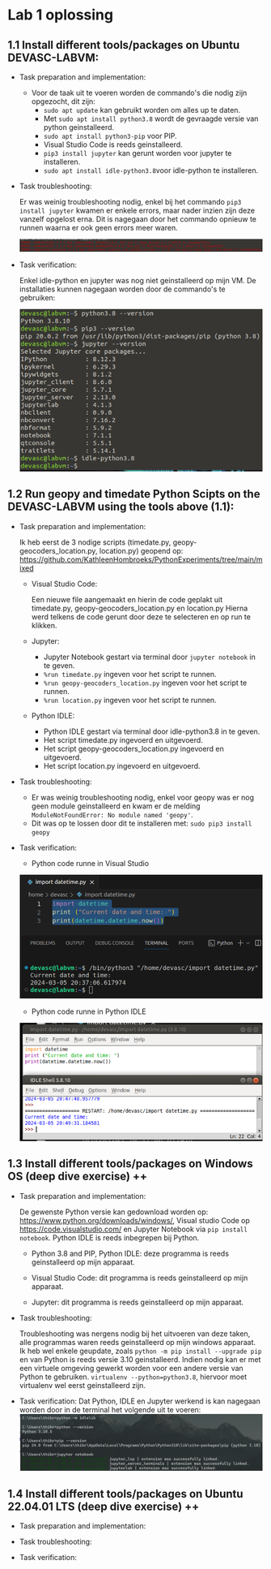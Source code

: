 # Lab 1 oplossing

## 1.1 Install different tools/packages on Ubuntu DEVASC-LABVM:

- Task preparation and implementation:

	- Voor de taak uit te voeren worden de commando's die nodig zijn opgezocht, dit zijn:
        - `sudo apt update` kan gebruikt worden om alles up te daten.
        - Met `sudo apt install python3.8` wordt de gevraagde versie van python geinstalleerd.
        - `sudo apt install python3-pip` voor PIP.
        - Visual Studio Code is reeds geinstalleerd.
        - `pip3 install jupyter` kan gerunt worden voor jupyter te installeren.
        - `sudo apt install idle-python3.8`voor idle-python te installeren.


- Task troubleshooting:

    Er was weinig troubleshooting nodig, enkel bij het commando `pip3 install jupyter` kwamen er enkele errors, maar nader inzien zijn deze vanzelf opgelost erna.
    Dit is nagegaan door het commando opnieuw te runnen waarna er ook geen errors meer waren.

    ![Screenshot van Errors](/afbeeldingen/Lab1_1.1.png)


- Task verification:

    Enkel idle-python en jupyter was nog niet geinstalleerd op mijn VM.
    De installaties kunnen nagegaan worden door de commando's te gebruiken:

    ![verificatie installatie](/afbeeldingen/lab1_2.png)




## 1.2 Run geopy and timedate Python Scipts on the DEVASC-LABVM using the tools above (1.1):

- Task preparation and implementation:

    Ik heb eerst de 3 nodige scripts (timedate.py, geopy-geocoders_location.py, location.py) geopend op: https://github.com/KathleenHombroeks/PythonExperiments/tree/main/mixed

    - Visual Studio Code:

        Een nieuwe file aangemaakt en hierin de code geplakt uit timedate.py, geopy-geocoders_location.py en location.py
        Hierna werd telkens de code gerunt door deze te selecteren en op run te klikken.

    - Jupyter:

    	- Jupyter Notebook gestart via terminal door `jupyter notebook` in te geven.
		- `%run timedate.py` ingeven voor het script te runnen.
		- `%run geopy-geocoders_location.py` ingeven voor het script te runnen.
        - `%run location.py` ingeven voor het script te runnen.

    - Python IDLE:

    	- Python IDLE gestart via terminal door idle-python3.8 in te geven.
		- Het script timedate.py ingevoerd en uitgevoerd.
		- Het script geopy-geocoders_location.py ingevoerd en uitgevoerd.
		- Het script location.py ingevoerd en uitgevoerd.


- Task troubleshooting:

    - Er was weinig troubleshooting nodig, enkel voor geopy was er nog geen module geinstalleerd en kwam er de melding `ModuleNotFoundError: No module named 'geopy'`.
    - Dit was op te lossen door dit te installeren met: `sudo pip3 install geopy`


- Task verification:

    - Python code runne in Visual Studio

    ![Python code in visual studio](/afbeeldingen/lab1_1.2.png)

    - Python code runne in Python IDLE

    ![Python code in Python IDLE](/afbeeldingen/lab1_1.3.png)




## 1.3 Install different tools/packages on Windows OS (deep dive exercise) ++

- Task preparation and implementation:

    De gewenste Python versie kan gedownload worden op: https://www.python.org/downloads/windows/, Visual studio Code op https://code.visualstudio.com/ en Jupyter Notebook via `pip install notebook`. Python IDLE is reeds inbegrepen bij Python.
    
    - Python 3.8 and PIP, Python IDLE: deze programma is reeds geinstalleerd op mijn apparaat.

    
    - Visual Studio Code: dit programma is reeds geinstalleerd op mijn apparaat.


    - Jupyter: dit programma is reeds geinstalleerd op mijn apparaat.


- Task troubleshooting:

    Troubleshooting was nergens nodig bij het uitvoeren van deze taken, alle programmas waren reeds geinstalleerd op mijn windows apparaat.
    Ik heb wel enkele geupdate, zoals `python -m pip install --upgrade pip` en van Python is reeds versie 3.10 geinstalleerd.
    Indien nodig kan er met een virtuele omgeving gewerkt worden voor een andere versie van Python te gebruiken. `virtualenv --python=python3.8`, hiervoor moet virtualenv wel eerst geinstalleerd zijn.


- Task verification:
    Dat Python, IDLE en Jupyter werkend is kan nagegaan worden door in de terminal het volgende uit te voeren:
    ![Verificate 1.3](/afbeeldingen/lab1_1.4.png)





## 1.4 Install different tools/packages on Ubuntu 22.04.01 LTS (deep dive exercise) ++

- Task preparation and implementation:



- Task troubleshooting:



- Task verification:
